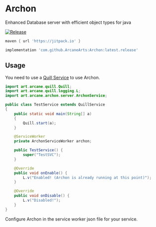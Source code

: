 # Archon
Enhanced Database server with efficient object types for java

[![Release](https://jitpack.io/v/ArcaneArts/Archon.svg)](https://jitpack.io/#ArcaneArts/Archon)

```groovy
maven { url 'https://jitpack.io' }
```

```groovy
implementation 'com.github.ArcaneArts:Archon:latest.release'
```

## Usage

You need to use a [Quill Service](https://github.com/ArcaneArts/Quill#standalone-server-bootstrap) to use Archon.

```java
import art.arcane.quill.Quill;
import art.arcane.quill.logging.L;
import art.arcane.archon.server.ArchonService;

public class TestService extends QuillService
{
    public static void main(String[] a)
    {
        Quill.start(a);
    }

    @ServiceWorker
    private ArchonServiceWorker archon;

    public TestService() {
        super("TestSVC");
    }

    @Override
    public void onEnable() {
        L.v("Enabled! (Archon is already running at this point)");
    }

    @Override
    public void onDisable() {
        L.v("Disabled!");
    }
}
```

Configure Archon in the service worker json file for your service.

